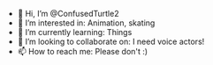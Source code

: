 - 👋 Hi, I’m @ConfusedTurtle2
- 👀 I’m interested in: Animation, skating
- 🌱 I’m currently learning: Things
- 💞️ I’m looking to collaborate on: I need voice actors!
- 📫 How to reach me: Please don't :)

